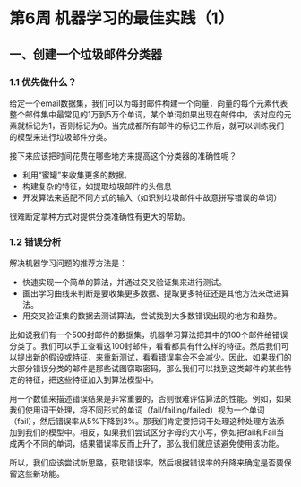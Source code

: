 # 第6周 机器学习的最佳实践（1）

## 一、创建一个垃圾邮件分类器

### 1.1 优先做什么？

给定一个email数据集，我们可以为每封邮件构建一个向量，向量的每个元素代表整个邮件集中最常见的1万到5万个单词，某个单词如果出现在邮件中，该对应的元素就标记为1，否则标记为0。当完成都所有邮件的标记工作后，就可以训练我们的模型来进行垃圾邮件分类。

接下来应该把时间花费在哪些地方来提高这个分类器的准确性呢？

+ 利用“蜜罐”来收集更多的数据。
+ 构建复杂的特征，如提取垃圾邮件的头信息
+ 开发算法来适配不同方式的输入（如识别垃圾邮件中故意拼写错误的单词）

很难断定拿种方式对提供分类准确性有更大的帮助。

### 1.2 错误分析

解决机器学习问题的推荐方法是：

+ 快速实现一个简单的算法，并通过交叉验证集来进行测试。
+ 画出学习曲线来判断是要收集更多数据、提取更多特征还是其他方法来改进算法。
+ 用交叉验证集的数据去测试算法，尝试找到大多数错误出现的地方和趋势。

比如说我们有一个500封邮件的数据集，机器学习算法把其中的100个邮件给错误分类了。我们可以手工查看这100封邮件，看看都具有什么样的特征。然后我们可以提出新的假设或特征，来重新测试，看看错误率会不会减少。因此，如果我们的大部分错误分类的邮件是那些试图窃取密码，那么我们可以找到这类邮件的某些特定的特征，把这些特征加入到算法模型中。

用一个数值来描述错误结果是非常重要的，否则很难评估算法的性能。例如，如果我们使用词干处理，将不同形式的单词（fail/failing/failed）视为一个单词（fail），然后错误率从5%下降到3%。那我们肯定要把词干处理这种处理方法添加到我们的模型中。相反，如果我们尝试区分字母的大小写，例如把fail和Fail当成两个不同的单词，结果错误率反而上升了，那么我们就应该避免使用该功能。

所以，我们应该尝试新思路，获取错误率，然后根据错误率的升降来确定是否要保留这些新功能。